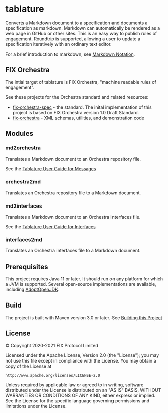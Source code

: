 # tablature

Converts a Markdown document to a specification and documents a specification as markdown. Markdown can automatically be rendered as a web page in GitHub or other sites. This is an easy way to publish rules of engagement. Roundtrip is supported, allowing a user to update a specification iteratively with an ordinary text editor.

For a brief introduction to markdown, see [Markdown Notation](https://github.com/FIXTradingCommunity/tablature/wiki/Markdown-Notation).

## FIX Orchestra

The intial target of tablature is FIX Orchestra, "machine readable rules of engagement". 

See these projects for the Orchestra standard and related resources:

* [fix-orchestra-spec](https://github.com/FIXTradingCommunity/fix-orchestra-spec) - the standard. The inital implementation of this project is based on FIX Orchestra version 1.0 Draft Standard.
* [fix-orchestra](https://github.com/FIXTradingCommunity/fix-orchestra) - XML schemas, utilities, and demonstration code

## Modules

### md2orchestra

Translates a Markdown document to an Orchestra repository file. 

See the [Tablature User Guide for Messages](https://github.com/FIXTradingCommunity/tablature/wiki/Tablature-User-Guide-for-Messages)

### orchestra2md

Translates an Orchestra repository file to a Markdown document. 

### md2interfaces

Translates a Markdown document to an Orchestra interfaces file. 

See the [Tablature User Guide for Interfaces](https://github.com/FIXTradingCommunity/tablature/wiki/Tablature-User-Guide-for-Interfaces)

### interfaces2md

Translates an Orchestra interfaces file to a Markdown document. 

## Prerequisites
This project requires Java 11 or later. It should run on any platform for which a JVM is supported. Several open-source implementations are available, including [AdoptOpenJDK](https://adoptopenjdk.net/).

## Build
The project is built with Maven version 3.0 or later. See [Building this Project](https://github.com/FIXTradingCommunity/tablature/wiki/Building-this-Project)

## License
© Copyright 2020-2021 FIX Protocol Limited

Licensed under the Apache License, Version 2.0 (the "License");
you may not use this file except in compliance with the License.
You may obtain a copy of the License at

    http://www.apache.org/licenses/LICENSE-2.0

Unless required by applicable law or agreed to in writing, software
distributed under the License is distributed on an "AS IS" BASIS,
WITHOUT WARRANTIES OR CONDITIONS OF ANY KIND, either express or implied.
See the License for the specific language governing permissions and
limitations under the License.